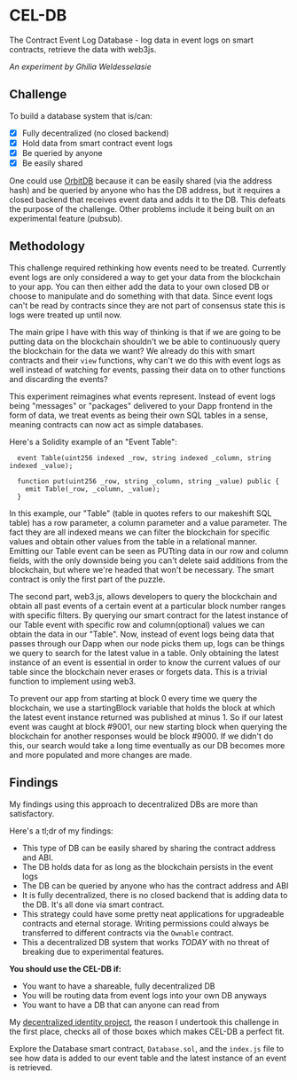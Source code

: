 # CEL-DB
The Contract Event Log Database - log data in event logs on smart contracts, retrieve the data with web3js.

*An experiment by Ghilia Weldesselasie*

## Challenge

To build a database system that is/can:
- [x] Fully decentralized (no closed backend)
- [x] Hold data from smart contract event logs
- [x] Be queried by anyone
- [x] Be easily shared

One could use [OrbitDB](https://github.com/orbitdb/orbit-db) because it can be easily shared (via the address hash) and be queried by anyone who has the DB address, but it requires a closed backend that receives event data and adds it to the DB. This defeats the purpose of the challenge. Other problems include it being built on an experimental feature (pubsub).

## Methodology

This challenge required rethinking how events need to be treated. Currently event logs are only considered a way to get your data from the blockchain to your app. You can then either add the data to your own closed DB or choose to manipulate and do something with that data. Since event logs can't be read by contracts since they are not part of consensus state this is logs were treated up until now.

The main gripe I have with this way of thinking is that if we are going to be putting data on the blockchain shouldn't we be able to continuously query the blockchain for the data we want? We already do this with smart contracts and their `view` functions, why can't we do this with event logs as well instead of watching for events, passing their data on to other functions and discarding the events?

This experiment reimagines what events represent. Instead of event logs being "messages" or "packages" delivered to your Dapp frontend in the form of data, we treat events as being their own SQL tables in a sense, meaning contracts can now act as simple databases.

Here's a Solidity example of an "Event Table":
```
  event Table(uint256 indexed _row, string indexed _column, string indexed _value);

  function put(uint256 _row, string _column, string _value) public {
    emit Table(_row, _column, _value);
  }
```
In this example, our "Table" (table in quotes refers to our makeshift SQL table) has a row parameter, a column parameter and a value parameter. The fact they are all indexed means we can filter the blockchain for specific values and obtain other values from the table in a relational manner. Emitting our Table event can be seen as PUTting data in our row and column fields, with the only downside being you can't delete said additions from the blockchain, but where we're headed that won't be necessary. The smart contract is only the first part of the puzzle.

The second part, web3.js, allows developers to query the blockchain and obtain all past events of a certain event at a particular block number ranges with specific filters. By querying our smart contract for the latest instance of our Table event with specific row and column(optional) values we can obtain the data in our "Table". Now, instead of event logs being data that passes through our Dapp when our node picks them up, logs can be things we query to search for the latest value in a table. Only obtaining the latest instance of an event is essential in order to know the current values of our table since the blockchain never erases or forgets data. This is a trivial function to implement using web3.

To prevent our app from starting at block 0 every time we query the blockchain, we use a startingBlock variable that holds the block at which the latest event instance returned was published at minus 1. So if our latest event was caught at block #9001, our new starting block when querying the blockchain for another responses would be block #9000. If we didn't do this, our search would take a long time eventually as our DB becomes more and more populated and more changes are made.

## Findings

My findings using this approach to decentralized DBs are more than satisfactory.

Here's a tl;dr of my findings:

- This type of DB can be easily shared by sharing the contract address and ABI.
- The DB holds data for as long as the blockchain persists in the event logs
- The DB can be queried by anyone who has the contract address and ABI
- It is fully decentralized, there is no closed backend that is adding data to the DB. It's all done via smart contract.
- This strategy could have some pretty neat applications for upgradeable contracts and eternal storage. Writing permissions could always be transferred to different contracts via the `Ownable` contract.
- This a decentralized DB system that works *TODAY* with no threat of breaking due to experimental features.

**You should use the CEL-DB if:**
- You want to have a shareable, fully decentralized DB
- You will be routing data from event logs into your own DB anyways
- You want to have a DB that can anyone can read from

My [decentralized identity project](https://medium.com/ghilia-weldesselasie/decentralized-online-profiles-bfa3fb85d449), the reason I undertook this challenge in the first place, checks all of those boxes which makes CEL-DB a perfect fit.

Explore the Database smart contract, `Database.sol`, and the `index.js` file to see how data is added to our event table and the latest instance of an event is retrieved.
